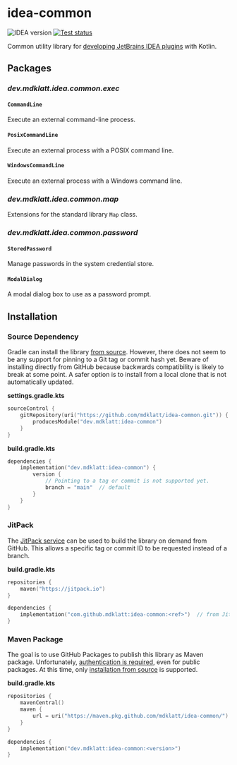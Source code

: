 # idea-common

 ![IDEA version][5]
 [![Test status][1]][2]

Common utility library for [developing JetBrains IDEA plugins][3] with Kotlin.

## Packages

### *dev.mdklatt.idea.common.exec*

#### `CommandLine`

Execute an external command-line process.

#### `PosixCommandLine`

Execute an external process with a POSIX command line.

#### `WindowsCommandLine`

Execute an external process with a Windows command line.

### *dev.mdklatt.idea.common.map*

Extensions for the standard library `Map` class.

### *dev.mdklatt.idea.common.password*

#### `StoredPassword`

Manage passwords in the system credential store.

#### `ModalDialog`

A modal dialog box to use as a password prompt.


## Installation

### Source Dependency

Gradle can install the library [from source][4]. However, there does not seem
to be any support for pinning to a Git tag or commit hash yet. Beware of 
installing directly from GitHub because backwards compatibility is likely to
break at some point. A safer option is to install from a local clone that is
not automatically updated.

**settings.gradle.kts**
``` kotlin
sourceControl {
    gitRepository(uri("https://github.com/mdklatt/idea-common.git")) {
        producesModule("dev.mdklatt:idea-common")
    }
}
```

**build.gradle.kts**
``` kotlin
dependencies {
    implementation("dev.mdklatt:idea-common") {
        version {
            // Pointing to a tag or commit is not supported yet.
            branch = "main"  // default
        }
    }
}
```

### JitPack

The [JitPack service][7] can be used to build the library on demand from 
GitHub. This allows a specific tag or commit ID to be requested instead of a
branch.

**build.gradle.kts**
``` kotlin
repositories {
    maven("https://jitpack.io")
}

dependencies {
    implementation("com.github.mdklatt:idea-common:<ref>")  // from JitPack
}
```


### Maven Package

The goal is to use GitHub Packages to publish this library as Maven package.
Unfortunately, [authentication is required][6], even for public packages. At
this time, only [installation from source](#source-dependency) is supported.

**build.gradle.kts**
``` kotlin
repositories { 
    mavenCentral()
    maven { 
        url = uri("https://maven.pkg.github.com/mdklatt/idea-common/")
    }
}

dependencies {
    implementation("dev.mdklatt:idea-common:<version>") 
}
```


[1]: https://github.com/mdklatt/idea-common/actions/workflows/test.yml/badge.svg
[2]: https://github.com/mdklatt/idea-common/actions/workflows/test.yml
[3]: https://plugins.jetbrains.com/docs/intellij/welcome.html
[4]: https://blog.gradle.org/introducing-source-dependencies
[5]: https://img.shields.io/static/v1?label=IDEA&message=2023.1%2B&color=informational
[6]: https://blog.gradle.org/introducing-source-dependencies
[7]: https://jitpack.io/docs/#building-with-jitpack

